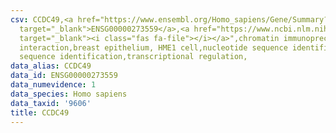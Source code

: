 ```yaml
---
csv: CCDC49,<a href="https://www.ensembl.org/Homo_sapiens/Gene/Summary?db=core;g=ENSG00000273559"
  target="_blank">ENSG00000273559</a>,<a href="https://www.ncbi.nlm.nih.gov/pubmed/22863008"
  target="_blank"><i class="fas fa-file"></i></a>",chromatin immunoprecipitation assay,direct
  interaction,breast epithelium, HME1 cell,nucleotide sequence identification,nucleotide
  sequence identification,transcriptional regulation,
data_alias: CCDC49
data_id: ENSG00000273559
data_numevidence: 1
data_species: Homo sapiens
data_taxid: '9606'
title: CCDC49
---
```

